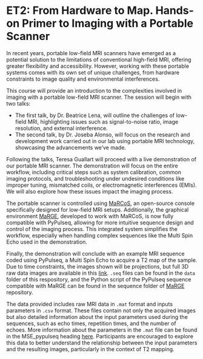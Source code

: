 # ET2: From Hardware to Map. Hands-on Primer to Imaging with a Portable Scanner

In recent years, portable low-field MRI scanners have emerged as a potential solution to the limitations of conventional high-field MRI, offering greater flexibility and accessibility. However, working with these portable systems comes with its own set of unique challenges, from hardware constraints to image quality and environmental interferences.

This course will provide an introduction to the complexities involved in imaging with a portable low-field MRI scanner. The session will begin with two talks:

- The first talk, by Dr. Beatrice Lena, will outline the challenges of low-field MRI, highlighting issues such as signal-to-noise ratio, image resolution, and external interference.
- The second talk, by Dr. Joseba Alonso, will focus on the research and development work carried out in our lab using portable MRI technology, showcasing the advancements we’ve made.

Following the talks, Teresa Guallart will proceed with a live demonstration of our portable MRI scanner. The demonstration will focus on the entire workflow, including critical steps such as system calibration, common imaging protocols, and troubleshooting under undesired conditions like improper tuning, mismatched coils, or electromagnetic interferences (EMIs). We will also explore how these issues impact the imaging process.

The portable scanner is controlled using [MaRCoS](https://analyticalsciencejournals.onlinelibrary.wiley.com/doi/full/10.1002/nbm.4825), an open-source console specifically designed for low-field MRI setups. Additionally, the graphical environment [MaRGE](https://www.sciencedirect.com/science/article/pii/S1090780724000466?via%3Dihub), developed to work with MaRCoS, is now fully compatible with PyPulseq, allowing for more intuitive sequence design and control of the imaging process. This integrated system simplifies the workflow, especially when handling complex sequences like the Multi Spin Echo used in the demonstration.

Finally, the demonstration will conclude with an example MRI sequence coded using PyPulseq, a Multi Spin Echo to acquire a T2 map of the sample. Due to time constraints, the images shown will be projections, but full 3D raw data images are available in this [link](https://upvedues-my.sharepoint.com/:u:/g/personal/joalgui2_upv_edu_es/EQsBL9nxeypKulMrUOwmrbcBzFE96ZIHGkKYwEb7L7UcNg?e=9HtJ5k). `.seq` files can be found in the `data` folder of this respository, and the Python script of the PyPulseq sequence compatible with MaRGE can be found in the sequence folder of [MaRGE](https://www.sciencedirect.com/science/article/pii/S1090780724000466?via%3Dihub) repository.

The data provided includes raw MRI data in `.mat` format and inputs parameters in `.csv` format. These files contain not only the acquired images but also detailed information about the input parameters used during the sequences, such as echo times, repetition times, and the number of echoes. More information about the parameters in the `.mat` file can be found in the MSE_pypulseq heading [here](https://github.com/josalggui/MaRGE/wiki/Raw-Data-structure). Participants are encouraged to explore this data to better understand the relationship between the input parameters and the resulting images, particularly in the context of T2 mapping.
